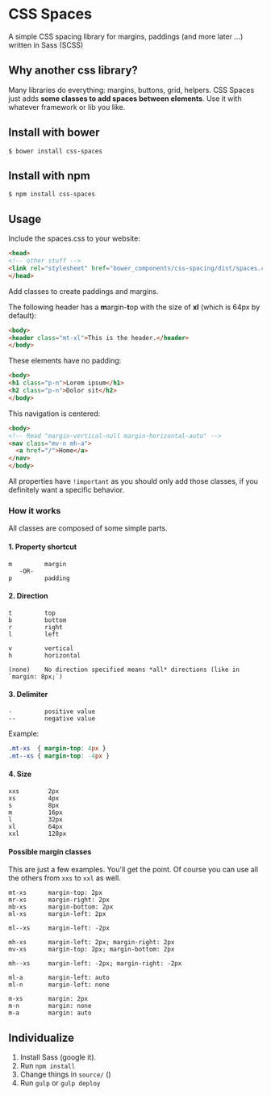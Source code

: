 # CSS Spaces
A simple CSS spacing library for margins, paddings (and more later ...) written in Sass (SCSS)

## Why another css library?
Many libraries do everything: margins, buttons, grid, helpers. CSS Spaces just adds **some classes to add spaces between elements**. Use it with whatever framework or lib you like.

## Install with bower
```shell
$ bower install css-spaces
```

## Install with npm
```shell
$ npm install css-spaces
```

## Usage
Include the spaces.css to your website:

```html
<head>
<!-- other stuff -->
<link rel="stylesheet" href="bower_components/css-spacing/dist/spaces.css">
</head>
```

Add classes to create paddings and margins.

The following header has a <b>m</b>argin-<b>t</b>op with the size of **xl** (which is 64px by default):
```html
<body>
<header class="mt-xl">This is the header.</header>
</body>
```

These elements have no padding:
```html
<body>
<h1 class="p-n">Lorem ipsum</h1>
<h2 class="p-n">Dolor sit</h2>
</body>
```

This navigation is centered:
```html
<body>
<!-- Read "margin-vertical-null margin-horizontal-auto" -->
<nav class="mv-n mh-a">
  <a href="/">Home</a>
</nav>
</body>
```

All properties have `!important` as you should only add those classes, if you definitely want a specific behavior.

### How it works

All classes are composed of some simple parts.

#### 1. Property shortcut
```
m         margin
   -OR-
p         padding
```


#### 2. Direction
```
t         top
b         bottom
r         right
l         left

v         vertical
h         horizontal

(none)    No direction specified means *all* directions (like in `margin: 8px;`)

```

#### 3. Delimiter
```
-         positive value
--        negative value
```
Example:
```css
.mt-xs  { margin-top: 4px }
.mt--xs { margin-top: -4px }
```

#### 4. Size
```
xxs        2px
xs         4px
s          8px
m          16px
l          32px
xl         64px
xxl        128px
```

#### Possible margin classes

This are just a few examples. You'll get the point. Of course you can use all the others from `xxs` to `xxl` as well.

```
mt-xs      margin-top: 2px
mr-xs      margin-right: 2px
mb-xs      margin-bottom: 2px
ml-xs      margin-left: 2px

ml--xs     margin-left: -2px

mh-xs      margin-left: 2px; margin-right: 2px
mv-xs      margin-top: 2px; margin-bottom: 2px

mh--xs     margin-left: -2px; margin-right: -2px

ml-a       margin-left: auto
ml-n       margin-left: none

m-xs       margin: 2px
m-n        margin: none
m-a        margin: auto
```

## Individualize
1. Install Sass (google it).
2. Run `npm install`
3. Change things in `source/` ()
4. Run `gulp` or `gulp deploy`
